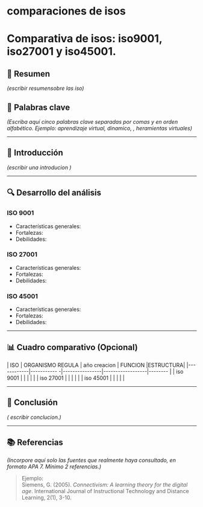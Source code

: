# comparaciones de isos

# Comparativa de isos: iso9001, iso27001 y iso45001.

## 📝 Resumen
*(escribir resumensobre las iso)*

## 🔑 Palabras clave
*(Escriba aquí cinco palabras clave separadas por comas y en orden alfabético. Ejemplo: aprendizaje virtual, dinamico, , heramientas virtuales)*

---

## 🎯 Introducción
*(escribir una introducion )*

---

## 🔍 Desarrollo del análisis

### ISO 9001
- Características generales:
- Fortalezas:
- Debilidades:

### ISO 27001
- Características generales:
- Fortalezas:
- Debilidades: 

### ISO 45001
- Características generales:
- Fortalezas:
- Debilidades:

---

## 📊 Cuadro comparativo (Opcional)

| ISO        | ORGANISMO REGULA | año creacion   | FUNCION          |ESTRUCTURA|
|------------|-----------      -|----------------|------------------|--------  |
| iso 9001   |                  |                |                  |          |
| iso 27001  |                  |                |                  |          |
| iso 45001  |                  |                |                  |          |

---

## 🧠 Conclusión
*( escribir conclucion.)*

---

## 📚 Referencias
*(Incorpore aquí solo las fuentes que realmente haya consultado, en formato APA 7. Mínimo 2 referencias.)*

> Ejemplo:   
> Siemens, G. (2005). *Connectivism: A learning theory for the digital age*. International Journal of Instructional Technology and Distance Learning, 2(1), 3-10.
